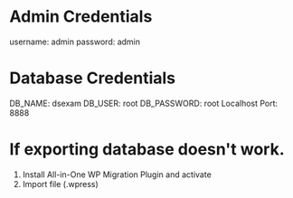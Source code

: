 Admin Credentials
==========================
username: admin
password: admin


Database Credentials
==========================
DB_NAME: dsexam
DB_USER: root
DB_PASSWORD: root
Localhost Port: 8888


If exporting database doesn't work.
==========================================
1. Install All-in-One WP Migration Plugin and activate
2. Import file (.wpress) 
